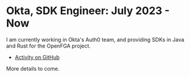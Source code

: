 # Okta, SDK Engineer: July 2023 - Now

I am currently working in Okta's Auth0 team, and providing SDKs in Java and
Rust for the OpenFGA project.

* [Activity on GitHub](https://github.com/pulls?q=author%3Abooniepepper+org%3Aopenfga)

More details to come.

